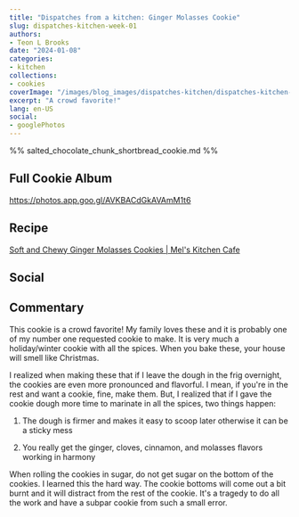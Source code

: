 ```yaml
---
title: "Dispatches from a kitchen: Ginger Molasses Cookie"
slug: dispatches-kitchen-week-01
authors:
- Teon L Brooks
date: "2024-01-08"
categories:
- kitchen
collections:
- cookies
coverImage: "/images/blog_images/dispatches-kitchen/dispatches-kitchen-week-01.jpg"
excerpt: "A crowd favorite!"
lang: en-US
social:
- googlePhotos
---
```

%% salted_chocolate_chunk_shortbread_cookie.md %%
<script> import Callout from '$lib/components/Callout.svelte'; </script>

<Callout>
<h2>Full Cookie Album</h2>

<https://photos.app.goo.gl/AVKBACdGkAVAmM1t6>
</Callout>

## Recipe

[Soft and Chewy Ginger Molasses Cookies | Mel's Kitchen Cafe](https://www.melskitchencafe.com/soft-and-chewy-ginger-molasses-cookies/)

## Social
<div>
    <span id="teonbrooks.com-3kigz6p7q532p"></span>
    <script  async src="https://assets.bluesky.lol/js/b1.js" data-handle="teonbrooks.com" data-skeet="3kigz6p7q532p"></script>
</div>

## Commentary

This cookie is a crowd favorite! My family loves these and it is probably one of my number one requested cookie to make. It is very much a holiday/winter cookie with all the spices. When you bake these, your house will smell like Christmas.

I realized when making these that if I leave the dough in the frig overnight, the cookies are even more pronounced and flavorful. I mean, if you're in the rest and want a cookie, fine, make them. But, I realized that if I gave the cookie dough more time to marinate in all the spices, two things happen:

1. The dough is firmer and makes it easy to scoop later otherwise it can be a sticky mess

2. You really get the ginger, cloves, cinnamon, and molasses flavors working in harmony

When rolling the cookies in sugar, do not get sugar on the bottom of the cookies. I learned this the hard way. The cookie bottoms will come out a bit burnt and it will distract from the rest of the cookie. It's a tragedy to do all the work and have a subpar cookie from such a small error.
